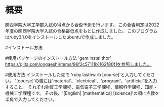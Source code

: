 # 概要
関西学院大学工学部入試の得点から合否予測を行います。
この合否判定は2022年度の関西学院大学入試の合格最低点をもとに作成しました。
このプログラムはruby3.1.0をインストールしたubuntuで作成しました。

#インストール方法


#使用パッケージのインストール方法
'gem instal thor'
https://qiita.com/ongaeshi/items/96f2c57111b1162f80f1を参照しました。

#使用方法
インストールした先で
'ruby lasthw.rb [course]'と入力してください。
'[course]'の欄には'material'、'electrical'、'program'、'artificial'を入力すること。
それぞれ物質工学課程、電気電子工学課程、情報科学課程、知能・機械工学課程です。
その後、'[English] [mathematics] [science]'の順に点数を半角で入力してください。
